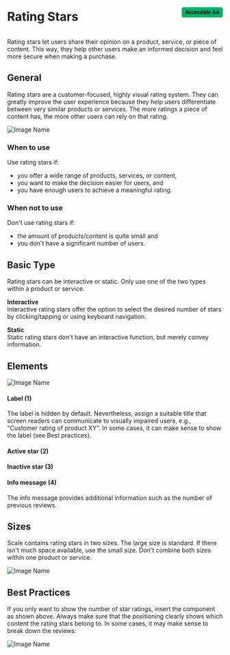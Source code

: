 <div style="display: inline-flex; align-items: center; justify-content: space-between; width: 100%;">
    <h1>Rating Stars</h1>
    <img src="assets/aa.png" alt="Accessible AA" />
</div>

Rating stars let users share their opinion on a product, service, or piece of content. This way, they help other users make an informed decision and feel more secure when making a purchase.

## General

Rating stars are a customer-focused, highly visual rating system. They can greatly improve the user experience because they help users differentiate between very similar products or services. The more ratings a piece of content has, the more other users can rely on that rating.

![Image Name](assets/3_components/rating-stars/RatingStars-Allgemein.png)

### When to use

Use rating stars if:

- you offer a wide range of products, services, or content,
- you want to make the decision easier for users, and
- you have enough users to achieve a meaningful rating.

### When not to use

Don't use rating stars if:

- the amount of products/content is quite small and
- you don't have a significant number of users.

## Basic Type

Rating stars can be interactive or static. Only use one of the two types within a product or service.

**Interactive**<br/>
Interactive rating stars offer the option to select the desired number of stars by clicking/tapping or using keyboard navigation.

**Static**<br/>
Static rating stars don't have an interactive function, but merely convey information.

## Elements

![Image Name](assets/3_components/rating-stars/RatingStars-Elemente-en.png)

#### Label (1)

The label is hidden by default. Nevertheless, assign a suitable title that screen readers can communicate to visually impaired users, e.g., "Customer rating of product XY".
In some cases, it can make sense to show the label (see Best practices).

#### Active star (2)

#### Inactive star (3)

#### Info message (4)

The info message provides additional information such as the number of previous reviews.

## Sizes

Scale contains rating stars in two sizes. The large size is standard. If there isn't much space available, use the small size. Don't combine both sizes within one product or service.

![Image Name](assets/3_components/rating-stars/RatingStars-Groessen-en.png)

## Best Practices

If you only want to show the number of star ratings, insert the component as shown above. Always make sure that the positioning clearly shows which content the rating stars belong to.
In some cases, it may make sense to break down the reviews:

![Image Name](assets/3_components/rating-stars/RatingStars-Best-Practices-EN.png)
